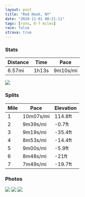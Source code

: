 ```yaml
---
layout: post
title: "Red Hook, NY"
date: "2020-11-01 08:21:11"
tags: [runs, 6-7 miles]
race: false
strava: true
---
```


### Stats

| Distance | Time | Pace |
|----------|------|------|
|6.57mi|1h13s|9m10s/mi|

<img src='https://maps.googleapis.com/maps/api/staticmap?maptype=roadmap&path=enc:}up_G|ktaMc@mDc@wB_@kA_AqAY}@Ga@WkDUaAiBqDi@y@[_@m@cAKWGg@A]HaCJ}@Pg@Ho@XoA@[He@?e@R{ADy@A]Iy@s@}BKe@Ks@Mg@Si@Uc@Se@M_@{@yA[q@KKw@oAcAoAOIMCQ@QEa@@_AKU?YGgAK_@KeAGc@DYRUZETAd@OZIZKNE\KRs@bASP]p@]b@w@t@[d@cBb@_AL]JMH[JOHQBWJk@Xs@T_@FsAh@O?UH[D}Aj@kAXg@Vc@^MCMOMWCODDP`@l@bCN`@i@{AWg@Qw@Yy@CMPZNj@HRVRREnA}@rAk@dCg@^UzAa@HAROXGn@Yf@Ip@UXCj@UpAWfAm@d@g@~@wAp@yANQLc@Vg@Nk@ZeBCm@EYEm@SqAKw@I_B@o@Cm@TmBLg@Jo@Bc@EyA@_@He@l@eAb@k@Rc@TYfA{@v@_@x@e@b@o@bA}BDOZk@Lg@l@_B^}BL_@\eBLkA@]RgAHOb@e@Zc@Xk@\c@fBiDVq@\k@d@g@T?f@V`@Dp@Rz@NLHVF^DhBf@bANhC~@z@NjEZbAGz@?pFZfCVf@V`AfAZb@`@r@z@jApBjARHp@b@hCfAnAXZPNFXTl@X`@VdAlAXh@Vr@t@fA\\d@P~ATf@@f@Gp@E`@Dd@Lt@\b@X`@b@bC|Ap@h@tAxAdAvBVrANjAJ^Pd@Bt@@dDO|@Mf@Q`@KH]x@SPk@v@c@t@Kf@UjBWlFWhAm@tAo@v@aAn@aBl@y@Na@P{A\m@FgA@s@IgABkAT[Ls@f@_@^[b@e@x@e@rAYnAI~ACD?b@Gj@On@E~AIb@IHI@kASABdAXJJJ|@Cf@?j@EjAGd@QtDIr@EvAIh@IrAMz@O^q@dCW|ACh@o@zDEb@?f@MbAK|AMj@KpAIXInBHj@Kt@LhAp@|AJ^NJVd@vBhEd@j@`A~Ap@bBNn@EL[^U`@m@Xk@DiAEaCU]QmC]_Be@SIo@EoA?[EsAAi@D{@R[DKEGKMg@e@gDGq@Sc@}@_@{Bc@k@AeA_@W@{CSe@MQKc@c@CcB@s@PeC?wC_@_FAoC&key=AIzaSyC1MId7bFpkLXNAaYhBSTb8jLyiSqzbDtM&size=800x800&markers=color:yellow|label:S|42.03375,-73.83759&markers=color:green|label:F|42.03382999999997,-73.83818999999993'>

### Splits

| Mile | Pace | Elevation |
|------|------|-----------|
|1|10m07s/mi|114.8ft|
|2|9m39s/mi|-0.7ft|
|3|9m19s/mi|-35.4ft|
|4|8m53s/mi|-14.4ft|
|5|9m00s/mi|-5.9ft|
|6|8m48s/mi|-21ft|
|7|7m49s/mi|-19.7ft|

### Photos
<img src='https://dgtzuqphqg23d.cloudfront.net/hqMRFSmLLORv4tO25Qz_xHg1t4PZyvpl5SREPrAM2NY-614x768.jpg'>

<img src='https://dgtzuqphqg23d.cloudfront.net/ZThwdZouZ4gKhlCnGqQSdnF6mxihFgwBE7By6vKy3xQ-768x576.jpg'>

<img src='https://dgtzuqphqg23d.cloudfront.net/2A4CCOlKqJSZj1g7e8dtfMAv7_swkBK6O6Bw9h4NQ44-576x768.jpg'>
